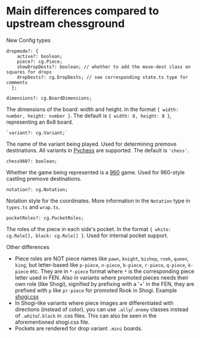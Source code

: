 Main differences compared to upstream chessground
===
New Config types
```
dropmode?: {
    active?: boolean;
    piece?: cg.Piece;
    showDropDests?: boolean; // whether to add the move-dest class on squares for drops
    dropDests?: cg.DropDests; // see corresponding state.ts type for comments
  };
```

```
dimensions?: cg.BoardDimensions;
```
The dimensions of the board: width and height. In the format `{ width: number, height: number }`. The default is `{ width: 8, height: 8 }`, representing an 8x8 board.

```
`variant?: cg.Variant;`
```
The name of the variant being played. Used for determining premove destinations. All variants in [Pychess](https://www.pychess.org) are supported. The default is `'chess'`.

```
chess960?: boolean;
```
Whether the game being represented is a [960](https://lichess.org/variant/chess960) game. Used for 960-style castling premove destinations.

```
notation?: cg.Notation;
```
Notation style for the coordinates. More information in the `Notation` type in `types.ts` and `wrap.ts`.

```
pocketRoles?: cg.PocketRoles;
```
The roles of the piece in each side's pocket. In the format `{ white: cg.Role[], black: cg.Role[] }`. Used for internal pocket support.

Other differences
- Piece roles are NOT piece names like `pawn`, `knight`, `bishop`, `rook`, `queen`, `king`,
   but letter-based like `p-piece`, `n-piece`, `b-piece`, `r-piece`, `q-piece`, `k-piece` etc.
   They are in `*-piece` format where `*` is the corresponding piece letter used in FEN.
   Also in variants where promoted pieces needs their own role (like Shogi),
   signified by prefixing with a '+' in the FEN,
   they are prefixed with `p` like `pr-piece` for promoted Rook in Shogi.
   Example [shogi.css](https://github.com/gbtami/pychess-variants/blob/master/static/piece/shogi/shogi.css)
- In Shogi-like variants where piece images are differentiated with directions (instead of color),
    you can use `.ally`/`.enemy` classes instead of `.white`/`.black` in .css files.
    This can also be seen in the aforementioned shogi.css file.
- Pockets are rendered for drop variant `.mini` boards.
